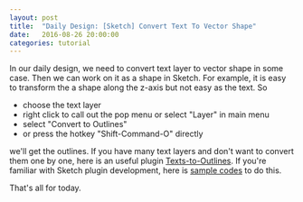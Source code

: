 ```yaml
---
layout: post
title:  "Daily Design: [Sketch] Convert Text To Vector Shape"
date:   2016-08-26 20:00:00
categories: tutorial
---
```

In our daily design, we need to convert text layer to vector shape in some case. Then we can work on it as a shape in Sketch. For example, it is easy to transform the a shape along the z-axis but not easy as the text. So

* choose the text layer
* right click to call out the pop menu or select "Layer" in main menu
* select "Convert to Outlines"
* or press the hotkey "Shift-Command-O" directly

we'll get the outlines. If you have many text layers and don't want to convert them one by one, here is an useful plugin [Texts-to-Outlines](https://github.com/zholdas/Texts-to-Outlines). If you're familiar with Sketch plugin development, here is [sample codes](https://github.com/turbobabr/Sketch-Plugins-Cookbook/blob/master/Samples/Convert%20Text%20Layer%20to%20Outlines.sketchplugin) to do this.

That's all for today.
